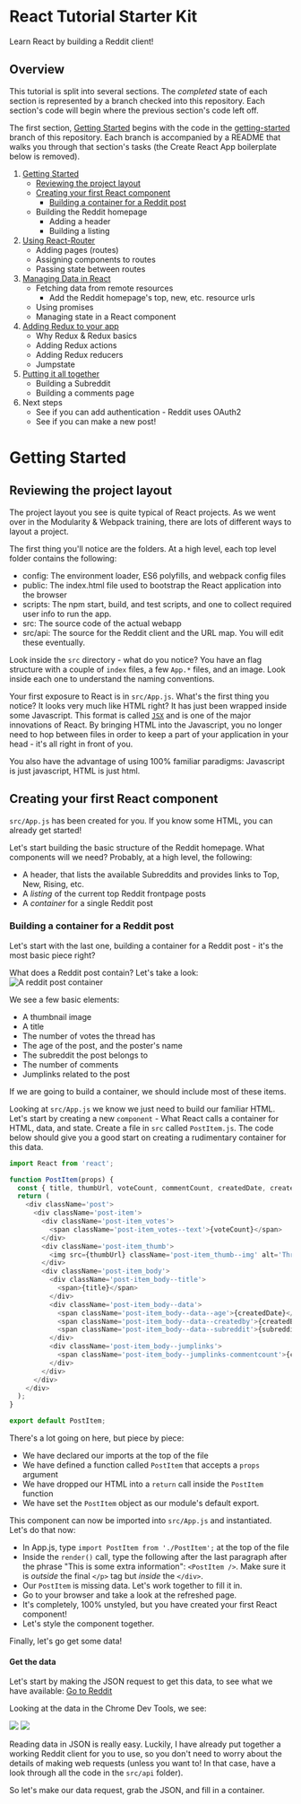 # React Tutorial Starter Kit
Learn React by building a Reddit client!

## Overview
This tutorial is split into several sections. The *completed* state of each section is represented by a branch checked into this repository. Each section's code will begin where the previous section's code left off.

The first section, [Getting Started](#GettingStarted) begins with the code in the [getting-started](tree/getting-started) branch of this repository. Each branch is accompanied by a README that walks you through that section's tasks (the Create React App boilerplate below is removed).

1. <a name="getting-started"></a>[Getting Started](tree/getting-started)
    - [Reviewing the project layout](#project-layout)
    - [Creating your first React component](#first-comp)
      - [Building a container for a Reddit post](reddit-post-container)
    - Building the Reddit homepage
      - Adding a header
      - Building a listing
2. [Using React-Router](tree/using-react-router)
    - Adding pages (routes)
    - Assigning components to routes
    - Passing state between routes
3. [Managing Data in React](tree/managing-data-in-react)
    - Fetching data from remote resources
      - Add the Reddit homepage's top, new, etc. resource urls
    - Using promises
    - Managing state in a React component
4. [Adding Redux to your app](tree/adding-redux)
    - Why Redux & Redux basics
    - Adding Redux actions
    - Adding Redux reducers
    - Jumpstate
5. [Putting it all together](tree/putting-it-all-together)
    - Building a Subreddit
    - Building a comments page
6. Next steps
    - See if you can add authentication - Reddit uses OAuth2
    - See if you can make a new post!

# Getting Started

## <a name="project-layout"></a>Reviewing the project layout
The project layout you see is quite typical of React projects. As we went over in the Modularity & Webpack training, there are lots of different ways to layout a project.

The first thing you'll notice are the folders. At a high level, each top level folder contains the following:

- config: The environment loader, ES6 polyfills, and webpack config files
- public: The index.html file used to bootstrap the React application into the browser
- scripts: The npm start, build, and test scripts, and one to collect required user info to run the app.
- src: The source code of the actual webapp
- src/api: The source for the Reddit client and the URL map. You will edit these eventually.

Look inside the `src` directory - what do you notice? You have an flag structure with a couple of `index` files, a few `App.*` files, and an image. Look inside each one to understand the naming conventions.

Your first exposure to React is in `src/App.js`. What's the first thing you notice? It looks very much like HTML right? It has just been wrapped inside some Javascript. This format is called [`JSX`](http://buildwithreact.com/tutorial/jsx) and is one of the major innovations of React. By bringing HTML into the Javascript, you no longer need to hop between files in order to keep a part of your application in your head - it's all right in front of you.

You also have the advantage of using 100% familiar paradigms: Javascript is just javascript, HTML is just html.

## <a name="first-comp"></a>Creating your first React component
`src/App.js` has been created for you. If you know some HTML, you can already get started!

Let's start building the basic structure of the Reddit homepage. What components will we need? Probably, at a high level, the following:

- A header, that lists the available Subreddits and provides links to Top, New, Rising, etc.
- A *listing* of the current top Reddit frontpage posts
- A *container* for a single Reddit post

### <a name="reddit-post-container"></a>Building a container for a Reddit post
Let's start with the last one, building a container for a Reddit post - it's the most basic piece right?

What does a Reddit post contain? Let's take a look:
![A reddit post container](readme-assets/img/reddit-post-container.png)

We see a few basic elements:
- A thumbnail image
- A title
- The number of votes the thread has
- The age of the post, and the poster's name
- The subreddit the post belongs to
- The number of comments
- Jumplinks related to the post

If we are going to build a container, we should include most of these items.

Looking at `src/App.js` we know we just need to build our familiar HTML. Let's start by creating a new `component` - What React calls a container for HTML, data, and state. Create a file in `src` called `PostItem.js`. The code below should give you a good start on creating a rudimentary container for this data.

```js
import React from 'react';

function PostItem(props) {
  const { title, thumbUrl, voteCount, commentCount, createdDate, createdBy, subreddit } = props;
  return (
    <div className='post'>
      <div className='post-item'>
        <div className='post-item_votes'>
          <span className='post-item_votes--text'>{voteCount}</span>
        </div>
        <div className='post-item_thumb'>
          <img src={thumbUrl} className='post-item_thumb--img' alt='Thread thumbnail' />
        </div>
        <div className='post-item_body'>
          <div className='post-item_body--title'>
            <span>{title}</span>
          </div>
          <div className='post-item_body--data'>
            <span className='post-item_body--data--age'>{createdDate}</span>
            <span className='post-item_body--data--createdby'>{createdBy}</span>
            <span className='post-item_body--data--subreddit'>{subreddit}</span>
          </div>
          <div className='post-item_body--jumplinks'>
            <span className='post-item_body--jumplinks-commentcount'>{commentCount}</span>
          </div>
        </div>
      </div>
    </div>
  );
}

export default PostItem;
```

There's a lot going on here, but piece by piece:

- We have declared our imports at the top of the file
- We have defined a function called `PostItem` that accepts a `props` argument
- We have dropped our HTML into a `return` call inside the `PostItem` function
- We have set the `PostItem` object as our module's default export.

This component can now be imported into `src/App.js` and instantiated. Let's do that now:

- In App.js, type `import PostItem from './PostItem';` at the top of the file
- Inside the `render()` call, type the following after the last paragraph after the phrase "This is some extra information": `<PostItem />`. Make sure it is *outside* the final `</p>` tag but *inside* the `</div>`.
- Our `PostItem` is missing data. Let's work together to fill it in.
- Go to your browser and take a look at the refreshed page.
- It's completely, 100% unstyled, but you have created your first React component!
- Let's style the component together.

Finally, let's go get some data!

#### Get the data
Let's start by making the JSON request to get this data, to see what we have available: <a href="https://www.reddit.com/.json" target="_blank">Go to Reddit</a>

Looking at the data in the Chrome Dev Tools, we see:

![](readme-assets/img/reddit-home-json.png)
![](readme-assets/img/reddit-home-json2.png)

Reading data in JSON is really easy. Luckily, I have already put together a working Reddit client for you to use, so you don't need to worry about the details of making web requests (unless you want to! In that case, have a look through all the code in the `src/api` folder).

So let's make our data request, grab the JSON, and fill in a container.